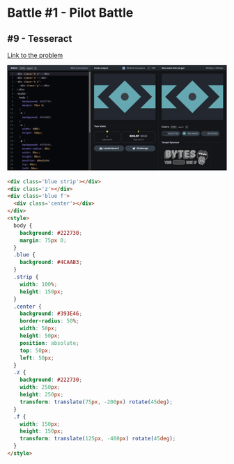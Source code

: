 # Battle #1 - Pilot Battle

## #9 - Tesseract

[Link to the problem](https://cssbattle.dev/play/9)

![result](../../../Images/Battle%201/9-Tesseract.png)

```html
<div class='blue strip'></div>
<div class='z'></div>
<div class='blue f'>
  <div class='center'></div>
</div>
<style>
  body {
    background: #222730;
    margin: 75px 0;
  }
  .blue {
    background: #4CAAB3;
  }
  .strip {
    width: 100%;
    height: 150px;
  }
  .center {
    background: #393E46;
    border-radius: 50%;
    width: 50px;
    height: 50px;
    position: absolute;
    top: 50px;
    left: 50px;
  }
  .z {
    background: #222730;
    width: 250px;
    height: 250px;
    transform: translate(75px, -200px) rotate(45deg);
  }
  .f {
    width: 150px;
    height: 150px;
    transform: translate(125px, -400px) rotate(45deg);
  }
</style>
```